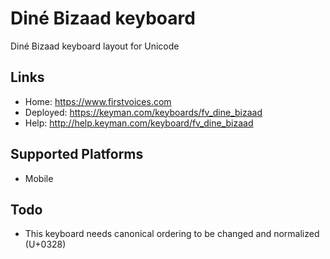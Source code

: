 Diné Bizaad keyboard
======================

Diné Bizaad keyboard layout for Unicode

Links
-----

 * Home:     <https://www.firstvoices.com>
 * Deployed: <https://keyman.com/keyboards/fv_dine_bizaad>
 * Help:     <http://help.keyman.com/keyboard/fv_dine_bizaad>
 
Supported Platforms
-------------------

 * Mobile

Todo
----

 * This keyboard needs canonical ordering to be changed and normalized (U+0328)
